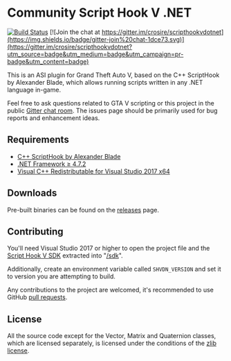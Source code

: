 Community Script Hook V .NET
============================

[![Build Status](https://ci.appveyor.com/api/projects/status/github/crosire/scripthookvdotnet?branch=dev_v3&svg=true)](https://ci.appveyor.com/project/crosire/scripthookvdotnet)
[![Join the chat at https://gitter.im/crosire/scripthookvdotnet](https://img.shields.io/badge/gitter-join%20chat-1dce73.svg)](https://gitter.im/crosire/scripthookvdotnet?utm_source=badge&utm_medium=badge&utm_campaign=pr-badge&utm_content=badge)

This is an ASI plugin for Grand Theft Auto V, based on the C++ ScriptHook by Alexander Blade, which allows running scripts written in any .NET language in-game.

Feel free to ask questions related to GTA V scripting or this project in the public [Gitter chat room](https://gitter.im/crosire/scripthookvdotnet). The issues page should be primarily used for bug reports and enhancement ideas.

## Requirements

* [C++ ScriptHook by Alexander Blade](http://www.dev-c.com/gtav/scripthookv/)
* [.NET Framework ≥ 4.7.2](https://www.microsoft.com/download/details.aspx?id=55170)
* [Visual C++ Redistributable for Visual Studio 2017 x64](https://visualstudio.microsoft.com/downloads/)

## Downloads

Pre-built binaries can be found on the [releases](https://github.com/crosire/scripthookvdotnet/releases) page.

## Contributing

You'll need Visual Studio 2017 or higher to open the project file and the [Script Hook V SDK](http://www.dev-c.com/gtav/scripthookv/) extracted into "[/sdk](/sdk)".

Additionally, create an environment variable called `SHVDN_VERSION` and set it to version you are attempting to build.

Any contributions to the project are welcomed, it's recommended to use GitHub [pull requests](https://help.github.com/articles/using-pull-requests/).

## License

All the source code except for the Vector, Matrix and Quaternion classes, which are licensed separately, is licensed under the conditions of the [zlib license](LICENSE.txt).
